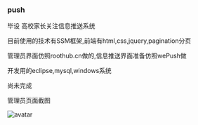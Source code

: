 ### push
毕设 高校家长关注信息推送系统

目前使用的技术有SSM框架,前端有html,css,jquery,pagination分页

管理员界面仿照roothub.cn做的,信息推送界面准备仿照wePush做

开发用的eclipse,mysql,windows系统

尚未完成

管理员页面截图

![avatar](截图1.png)